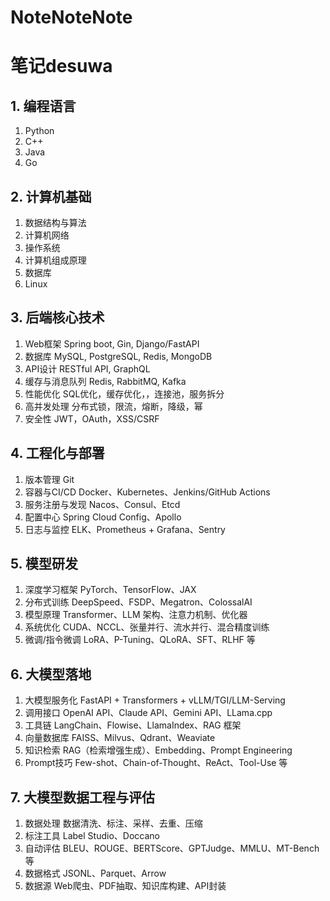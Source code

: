 # NoteNoteNote

# 笔记desuwa

## 1. 编程语言

1. Python
2. C++
3. Java
4. Go

## 2. 计算机基础

1. 数据结构与算法
2. 计算机网络
3. 操作系统
4. 计算机组成原理
5. 数据库
6. Linux

## 3. 后端核心技术

1. Web框架
Spring boot, Gin, Django/FastAPI
2. 数据库
MySQL, PostgreSQL, Redis, MongoDB
3. API设计
RESTful API, GraphQL
4. 缓存与消息队列
Redis, RabbitMQ, Kafka
5. 性能优化
SQL优化，缓存优化，，连接池，服务拆分
6. 高并发处理
分布式锁，限流，熔断，降级，幂
7. 安全性
JWT，OAuth，XSS/CSRF

## 4. 工程化与部署

1. 版本管理
Git
2. 容器与CI/CD
Docker、Kubernetes、Jenkins/GitHub Actions
3. 服务注册与发现
Nacos、Consul、Etcd
4. 配置中心
Spring Cloud Config、Apollo
5. 日志与监控
ELK、Prometheus + Grafana、Sentry

## 5. 模型研发

1. 深度学习框架
PyTorch、TensorFlow、JAX
2. 分布式训练
DeepSpeed、FSDP、Megatron、ColossalAI
3. 模型原理
Transformer、LLM 架构、注意力机制、优化器
4. 系统优化
CUDA、NCCL、张量并行、流水并行、混合精度训练
5. 微调/指令微调
LoRA、P-Tuning、QLoRA、SFT、RLHF 等

## 6. 大模型落地

1. 大模型服务化
FastAPI + Transformers + vLLM/TGI/LLM-Serving
2. 调用接口
OpenAI API、Claude API、Gemini API、LLama.cpp
3. 工具链
LangChain、Flowise、LlamaIndex、RAG 框架
4. 向量数据库
FAISS、Milvus、Qdrant、Weaviate
5. 知识检索
RAG（检索增强生成）、Embedding、Prompt Engineering
6. Prompt技巧
Few-shot、Chain-of-Thought、ReAct、Tool-Use 等

## 7. 大模型数据工程与评估

1. 数据处理
数据清洗、标注、采样、去重、压缩
2. 标注工具
Label Studio、Doccano
3. 自动评估
BLEU、ROUGE、BERTScore、GPTJudge、MMLU、MT-Bench 等
4. 数据格式
JSONL、Parquet、Arrow
5. 数据源
Web爬虫、PDF抽取、知识库构建、API封装